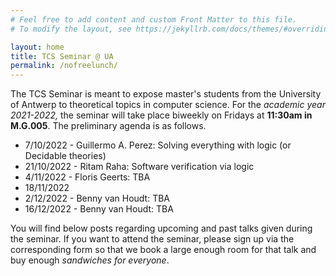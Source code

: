 ```yaml
---
# Feel free to add content and custom Front Matter to this file.
# To modify the layout, see https://jekyllrb.com/docs/themes/#overriding-theme-defaults

layout: home
title: TCS Seminar @ UA
permalink: /nofreelunch/
---
```


The TCS Seminar is meant to expose master's students from the University of
Antwerp to theoretical topics in computer science. For the *academic year
2021-2022,* the seminar will take place biweekly on Fridays at **11:30am in
M.G.005**.  The preliminary agenda is as follows.
* 7/10/2022 - Guillermo A. Perez: Solving everything with logic (or Decidable theories)
* 21/10/2022 - Ritam Raha: Software verification via logic
* 4/11/2022 - Floris Geerts: TBA
* 18/11/2022
* 2/12/2022 - Benny van Houdt: TBA
* 16/12/2022 - Benny van Houdt: TBA

You will find below posts regarding upcoming and past talks given during the
seminar. If you want to attend the seminar, please sign up via the
corresponding form so that we book a large enough room for that talk and buy
enough *sandwiches for everyone*.
